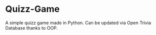 # Quizz-Game

A simple quizz game made in Python. Can be updated via Open Trivia Database thanks to OOP.

